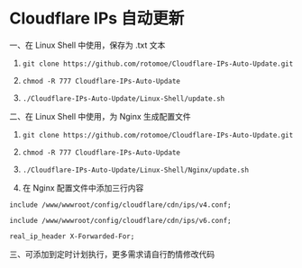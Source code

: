 # Cloudflare IPs 自动更新  

一、在 Linux Shell 中使用，保存为 .txt 文本  

1. `git clone https://github.com/rotomoe/Cloudflare-IPs-Auto-Update.git`  

2. `chmod -R 777 Cloudflare-IPs-Auto-Update`  

3. `./Cloudflare-IPs-Auto-Update/Linux-Shell/update.sh`

二、在 Linux Shell 中使用，为 Nginx 生成配置文件  

1. `git clone https://github.com/rotomoe/Cloudflare-IPs-Auto-Update.git`  

2. `chmod -R 777 Cloudflare-IPs-Auto-Update`  

3. `./Cloudflare-IPs-Auto-Update/Linux-Shell/Nginx/update.sh`  

4. 在 Nginx 配置文件中添加三行内容  

`include /www/wwwroot/config/cloudflare/cdn/ips/v4.conf;`  

`include /www/wwwroot/config/cloudflare/cdn/ips/v6.conf;`  

`real_ip_header X-Forwarded-For;`  

三、可添加到定时计划执行，更多需求请自行酌情修改代码
